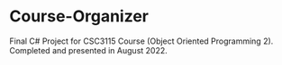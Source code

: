 # Course-Organizer
Final C# Project for CSC3115 Course (Object Oriented Programming 2). Completed and presented in August 2022.
